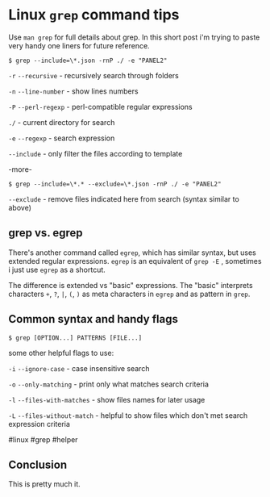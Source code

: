 # Linux `grep` command tips

Use `man grep` for full details about grep. In this short post i'm trying to
paste very handy one liners for future reference.

```
$ grep --include=\*.json -rnP ./ -e "PANEL2"
```

`-r` `--recursive` - recursively search through folders

`-n` `--line-number` - show lines numbers

`-P` `--perl-regexp` - perl-compatible  regular  expressions

`./` - current directory for search

`-e` `--regexp` - search expression

`--include` - only filter the files according to template

-more-

```
$ grep --include=\*.* --exclude=\*.json -rnP ./ -e "PANEL2"
```

`--exclude` - remove files indicated here from search (syntax similar to above)

## grep vs. egrep

There's another command called `egrep`, which has similar syntax, but uses
extended regular expressions. `egrep` is an equivalent of `grep -E` , sometimes
i just use `egrep` as a shortcut.

The difference is extended vs "basic" expressions. The "basic" interprets
characters `+`, `?`, `|`, `(`, `)` as meta characters in `egrep` and as pattern
in `grep`.

## Common syntax and handy flags

```
$ grep [OPTION...] PATTERNS [FILE...]
```
some other helpful flags to use:

`-i` `--ignore-case` - case insensitive search

`-o` `--only-matching` - print only what matches search criteria

`-l` `--files-with-matches` - show files names for later usage

`-L` `--files-without-match` - helpful to show files which don't met search
     expression criteria

 #linux #grep #helper

## Conclusion

This is pretty much it.


